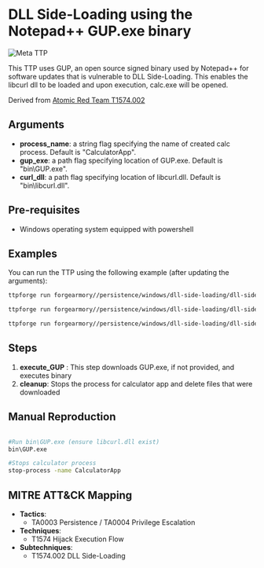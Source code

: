 # DLL Side-Loading using the Notepad++ GUP.exe binary

![Meta TTP](https://img.shields.io/badge/Meta_TTP-blue)

This TTP uses GUP, an open source signed binary used by Notepad++ for software updates that is vulnerable to DLL Side-Loading. This enables the libcurl dll to be loaded and upon execution, calc.exe will be opened.

Derived from [Atomic Red Team T1574.002](https://github.com/redcanaryco/atomic-red-team/blob/master/atomics/T1574.002/T1574.002.md#atomic-test-1---dll-side-loading-using-the-notepad-gupexe-binary)

## Arguments
- **process_name**:  a string flag specifying the name of created calc process. Default is "CalculatorApp".
- **gup_exe**: a path flag specifying location of GUP.exe. Default is "bin\GUP.exe".
- **curl_dll**: a path flag specifying location of libcurl.dll. Default is "bin\libcurl.dll".

## Pre-requisites
- Windows operating system equipped with powershell

## Examples
You can run the TTP using the following example (after updating the arguments):
```bash
ttpforge run forgearmory//persistence/windows/dll-side-loading/dll-side-loading.yaml
```
```bash
ttpforge run forgearmory//persistence/windows/dll-side-loading/dll-side-loading.yaml --arg process_name=calc
```
```bash
ttpforge run forgearmory//persistence/windows/dll-side-loading/dll-side-loading.yaml --arg gup_exe=bin\myGUP.exe --arg curl_dll=bin\mylibcurl.dll
```

## Steps
1. **execute_GUP** : This step downloads GUP.exe, if not provided, and executes binary
2. **cleanup**: Stops the process for calculator app and delete files that were downloaded

## Manual Reproduction
```bash

#Run bin\GUP.exe (ensure libcurl.dll exist)
bin\GUP.exe

#Stops calculator process
stop-process -name CalculatorApp

```

## MITRE ATT&CK Mapping

- **Tactics**:
    - TA0003 Persistence / TA0004 Privilege Escalation
- **Techniques**:
    - T1574 Hijack Execution Flow
- **Subtechniques**:
    - T1574.002 DLL Side-Loading
